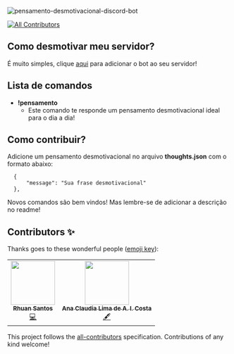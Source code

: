 ![pensamento-desmotivacional-discord-bot](https://socialify.git.ci/rhuangabrielsantos/pensamento-desmotivacional-discord-bot/image?description=1&descriptionEditable=Um%20bot%20para%20desmotivar%20seu%20servidor!&font=Inter&forks=1&issues=1&language=1&owner=1&pattern=Plus&pulls=1&stargazers=1&theme=Light)
<!-- ALL-CONTRIBUTORS-BADGE:START - Do not remove or modify this section -->
[![All Contributors](https://img.shields.io/badge/all_contributors-2-orange.svg?style=flat-square)](#contributors-)
<!-- ALL-CONTRIBUTORS-BADGE:END -->

## Como desmotivar meu servidor?

É muito simples, clique [aqui](https://discord.com/oauth2/authorize?client_id=781495002106167326&permissions=202816&scope=bot) para adicionar o bot ao seu servidor!

## Lista de comandos

- **!pensamento** 
  - Este comando te responde um pensamento desmotivacional ideal para o dia a dia!

## Como contribuir?

Adicione um pensamento desmotivacional no arquivo **thoughts.json** com o formato abaixo:

```
  {
      "message": "Sua frase desmotivacional"
  },
```

Novos comandos são bem vindos! Mas lembre-se de adicionar a descrição no readme!

## Contributors ✨

Thanks goes to these wonderful people ([emoji key](https://allcontributors.org/docs/en/emoji-key)):

<!-- ALL-CONTRIBUTORS-LIST:START - Do not remove or modify this section -->
<!-- prettier-ignore-start -->
<!-- markdownlint-disable -->
<table>
  <tr>
    <td align="center"><a href="https://github.com/rhuangabrielsantos"><img src="https://avatars3.githubusercontent.com/u/50742592?v=4?s=100" width="100px;" alt=""/><br /><sub><b>Rhuan Santos</b></sub></a><br /><a href="https://github.com/rhuangabrielsantos/pensamento-desmotivacional/commits?author=rhuangabrielsantos" title="Code">💻</a></td>
    <td align="center"><a href="https://github.com/anaclaudialimacosta"><img src="https://avatars1.githubusercontent.com/u/29721250?v=4?s=100" width="100px;" alt=""/><br /><sub><b>Ana Claudia Lima de A. I. Costa</b></sub></a><br /><a href="#content-anaclaudialimacosta" title="Content">🖋</a></td>
  </tr>
</table>

<!-- markdownlint-restore -->
<!-- prettier-ignore-end -->

<!-- ALL-CONTRIBUTORS-LIST:END -->

This project follows the [all-contributors](https://github.com/all-contributors/all-contributors) specification. Contributions of any kind welcome!